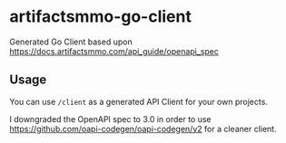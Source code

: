 # artifactsmmo-go-client

Generated Go Client based upon <https://docs.artifactsmmo.com/api_guide/openapi_spec>

## Usage

You can use `/client` as a generated API Client for your own projects.

I downgraded the OpenAPI spec to 3.0 in order to use <https://github.com/oapi-codegen/oapi-codegen/v2> for a cleaner client.
